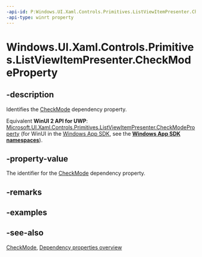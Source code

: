 ```yaml
---
-api-id: P:Windows.UI.Xaml.Controls.Primitives.ListViewItemPresenter.CheckModeProperty
-api-type: winrt property
---
```


<!-- Property syntax
public Windows.UI.Xaml.DependencyProperty CheckModeProperty { get; }
-->

# Windows.UI.Xaml.Controls.Primitives.ListViewItemPresenter.CheckModeProperty

## -description
Identifies the [CheckMode](listviewitempresenter_checkmode.md) dependency property.

Equivalent **WinUI 2 API for UWP**: [Microsoft.UI.Xaml.Controls.Primitives.ListViewItemPresenter.CheckModeProperty](/windows/winui/api/microsoft.ui.xaml.controls.primitives.listviewitempresenter.checkmodeproperty) (for WinUI in the [Windows App SDK](/windows/apps/windows-app-sdk/), see the **[Windows App SDK namespaces](/windows/windows-app-sdk/api/winrt/)**).

## -property-value
The identifier for the [CheckMode](listviewitempresenter_checkmode.md) dependency property.

## -remarks

## -examples

## -see-also
[CheckMode](listviewitempresenter_checkmode.md), [Dependency properties overview](/windows/uwp/xaml-platform/dependency-properties-overview)

